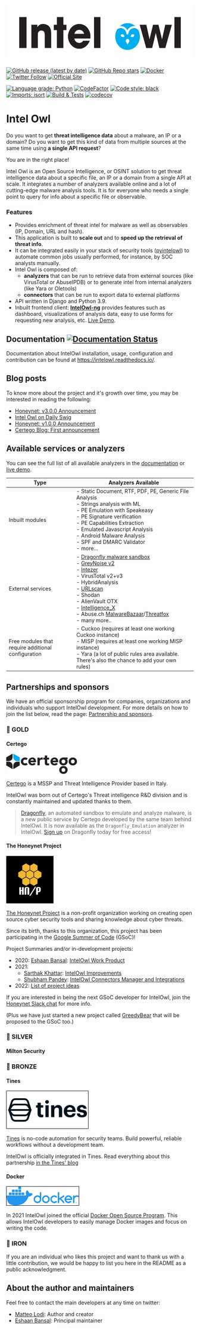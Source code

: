 <img src="static_intel/intel_owl_positive.png" width=547 height=150 alt="Intel Owl"/>

[![GitHub release (latest by date)](https://img.shields.io/github/v/release/intelowlproject/IntelOwl)](https://github.com/intelowlproject/IntelOwl/releases)
[![GitHub Repo stars](https://img.shields.io/github/stars/intelowlproject/IntelOwl?style=social)](https://github.com/intelowlproject/IntelOwl/stargazers)
[![Docker](https://img.shields.io/docker/pulls/intelowlproject/intelowl)](https://hub.docker.com/repository/docker/intelowlproject/intelowl)
[![Twitter Follow](https://img.shields.io/twitter/follow/intel_owl?style=social)](https://twitter.com/intel_owl)
[![Official Site](https://img.shields.io/badge/official-site-blue)](https://intelowlproject.github.io)

[![Language grade: Python](https://img.shields.io/lgtm/grade/python/g/intelowlproject/IntelOwl.svg?logo=lgtm&logoWidth=18)](https://lgtm.com/projects/g/intelowlproject/IntelOwl/context:python)
[![CodeFactor](https://www.codefactor.io/repository/github/intelowlproject/intelowl/badge)](https://www.codefactor.io/repository/github/intelowlproject/intelowl)
[![Code style: black](https://img.shields.io/badge/code%20style-black-000000.svg)](https://github.com/psf/black)
[![Imports: isort](https://img.shields.io/badge/%20imports-isort-%231674b1?style=flat&labelColor=ef8336)](https://pycqa.github.io/isort/)
[![Build & Tests](https://github.com/intelowlproject/IntelOwl/workflows/Build%20&%20Tests/badge.svg)](https://github.com/intelowlproject/IntelOwl/actions)
[![codecov](https://codecov.io/gh/intelowlproject/IntelOwl/branch/master/graph/badge.svg?token=R097M4TYA6)](https://codecov.io/gh/intelowlproject/IntelOwl)
# Intel Owl

Do you want to get **threat intelligence data** about a malware, an IP or a domain? Do you want to get this kind of data from multiple sources at the same time using **a single API request**?

You are in the right place!

Intel Owl is an Open Source Intelligence, or OSINT solution to get threat intelligence data about a specific file, an IP or a domain from a single API at scale. It integrates a number of analyzers available online and a lot of cutting-edge malware analysis tools. It is for everyone who needs a single point to query for info about a specific file or observable.

### Features

- Provides enrichment of threat intel for malware as well as observables (IP, Domain, URL and hash).
- This application is built to **scale out** and to **speed up the retrieval of threat info**.
- It can be integrated easily in your stack of security tools ([pyintelowl](https://github.com/intelowlproject/pyintelowl)) to automate common jobs usually performed, for instance, by SOC analysts manually.
- Intel Owl is composed of:
  - **analyzers** that can be run to retrieve data from external sources (like VirusTotal or AbuseIPDB) or to generate intel from internal analyzers (like Yara or Oletools)
  - **connectors** that can be run to export data to external platforms
- API written in Django and Python 3.9.
- Inbuilt frontend client: **[IntelOwl-ng](https://github.com/intelowlproject/IntelOwl-ng)** provides features such as dashboard, visualizations of analysis data, easy to use forms for requesting new analysis, etc. [Live Demo](https://intelowlclient.firebaseapp.com/).

## Documentation [![Documentation Status](https://readthedocs.org/projects/intelowl/badge/?version=latest)](https://intelowl.readthedocs.io/en/latest/?badge=latest)

Documentation about IntelOwl installation, usage, configuration and contribution can be found at https://intelowl.readthedocs.io/.

## Blog posts

To know more about the project and it's growth over time, you may be interested in reading the following:

- [Honeynet: v3.0.0 Announcement](https://www.honeynet.org/2021/09/13/intel-owl-release-v3-0-0/)
- [Intel Owl on Daily Swig](https://portswigger.net/daily-swig/intel-owl-osint-tool-automates-the-intel-gathering-process-using-a-single-api)
- [Honeynet: v1.0.0 Announcement](https://www.honeynet.org/?p=7558)
- [Certego Blog: First announcement](https://www.certego.net/en/news/new-year-new-tool-intel-owl/)

## Available services or analyzers

You can see the full list of all available analyzers in the [documentation](https://intelowl.readthedocs.io/en/latest/Usage.html#available-analyzers) or [live demo](https://intelowlclient.firebaseapp.com/pages/analyzers/table).

| Type                                               | Analyzers Available                                                                                                                                                                                                                                                                                            |
| -------------------------------------------------- | -------------------------------------------------------------------------------------------------------------------------------------------------------------------------------------------------------------------------------------------------------------------------------------------------------------- |
| Inbuilt modules                                    | - Static Document, RTF, PDF, PE, Generic File Analysis<br/> - Strings analysis with ML<br/> - PE Emulation with Speakeasy<br/> - PE Signature verification<br/> - PE Capabilities Extraction<br/> - Emulated Javascript Analysis<br/> - Android Malware Analysis<br/> - SPF and DMARC Validator<br/> - more... |
| External services                                  | - <a href="https://dragonfly.certego.net?utm_source=intelowl" target="_blank">Dragonfly malware sandbox</a><br/> - <a href="https://docs.greynoise.io/docs/3rd-party-integrations" target="_blank"> GreyNoise v2</a><br/> - <a href="https://analyze.intezer.com/?utm_source=IntelOwl" target="_blank"> Intezer</a><br/> - VirusTotal v2+v3<br/> - HybridAnalysis<br/> - <a href="https://urlscan.io/docs/integrations/" target="_blank">URLscan</a><br/> - Shodan<br/> - AlienVault OTX<br/> - <a href="https://intelx.io/integrations" target="_blank">Intelligence_X</a><br/> - Abuse.ch <a href="https://bazaar.abuse.ch/about/" target="_blank">MalwareBazaar</a>/<a href="https://threatfox.abuse.ch/about/" target="_blank">Threatfox</a><br/> - many more.. |
| Free modules that require additional configuration | - Cuckoo (requires at least one working Cuckoo instance)<br/> - MISP (requires at least one working MISP instance)<br/> - Yara (a lot of public rules area available. There's also the chance to add your own rules)                                                                                           |

## Partnerships and sponsors

We have an official sponsorship program for companies, organizations and individuals who support IntelOwl development. For more details on how to join the list below, read the page: [Partnership and sponsors](https://github.com/certego/IntelOwl/blob/master/.github/partnership_and_sponsors.md).

### 🥇 GOLD

#### Certego

<a href="https://certego.net/?utm_source=intelowl"> <img style="margin-right: 2px" width=190 height=54 src="static_intel/Certego.png" alt="Certego Logo"/></a>

[Certego](https://certego.net/?utm_source=intelowl) is a MSSP and Threat Intelligence Provider based in Italy.

IntelOwl was born out of Certego's Threat intelligence R&D division and is constantly maintained and updated thanks to them.

> [Dragonfly](https://dragonfly.certego.net/?utm_source=intelowl), an automated sandbox to emulate and analyze malware, is a new public service by Certego developed by the same team behind IntelOwl. It is now available as the `Dragonfly_Emulation` analyzer in IntelOwl. [Sign up](https://dragonfly.certego.net/register?utm_source=intelowl) on Dragonfly today for free access!

#### The Honeynet Project

<a href="https://www.honeynet.org"> <img style="border: 0.2px solid black" width=125 height=125 src="static_intel/honeynet_logo.png" alt="Honeynet.org logo"> </a>

[The Honeynet Project](https://www.honeynet.org) is a non-profit organization working on creating open source cyber security tools and sharing knowledge about cyber threats.

Since its birth, thanks to this organization, this project has been participating in the [Google Summer of Code](https://summerofcode.withgoogle.com/) (GSoC)!

Project Summaries and/or in-development projects:

- 2020: [Eshaan Bansal](https://twitter.com/eshaan7_): [IntelOwl Work Product](https://www.honeynet.org/2020/08/26/gsoc-2020-work-product%e2%80%8a-%e2%80%8aintel-owl/)
- 2021:
  - [Sarthak Khattar](https://twitter.com/Mr_Momo07): [IntelOwl Improvements](https://www.honeynet.org/2021/08/20/gsoc-2021-project-summary-intelowl-improvements/)
  - [Shubham Pandey](https://twitter.com/imshubham31): [IntelOwl Connectors Manager and Integrations](https://www.honeynet.org/2021/08/20/gsoc-2021-project-summary-intelowl-connectors-manager-and-integrations/)
- 2022: [List of project ideas](https://www.honeynet.org/gsoc/gsoc-2022/google-summer-of-code-2022-project-ideas/)

If you are interested in being the next GSoC developer for IntelOwl, join the [Honeynet Slack chat](https://gsoc-slack.honeynet.org/) for more info.

(Plus we have just started a new project called [GreedyBear](https://github.com/honeynet/GreedyBear) that will be proposed to the GSoC too.)
### 🥈 SILVER

#### Milton Security

### 🥉 BRONZE

#### Tines

<a href="https://www.tines.com/?utm_source=oss&utm_medium=sponsorship&utm_campaign=intelowl"> <img style="border: 0.2px solid black" width=219 height=100 src="static_intel/tines_logo.png" alt="Tines logo"> </a>

[Tines](https://www.tines.com/?utm_source=oss&utm_medium=sponsorship&utm_campaign=intelowl) is no-code automation for security teams. Build powerful, reliable workflows without a development team.

IntelOwl is officially integrated in Tines. Read everything about this partnership [in the Tines' blog](https://www.tines.com/blog/announcing-our-sponsorship-of-intel-owl?utm_source=oss&utm_medium=sponsorship&utm_campaign=intelowl)

#### Docker

<a href="https://www.docker.com"> <img style="border: 0.2px solid black" width=194 height=50 src="static_intel/docker_logo.png" alt="Docker logo"> </a>

In 2021 IntelOwl joined the official [Docker Open Source Program](https://www.docker.com/blog/expanded-support-for-open-source-software-projects/). This allows IntelOwl developers to easily manage Docker images and focus on writing the code.

### 🤝 IRON

If you are an individual who likes this project and want to thank us with a little contribution, we would be happy to list you here in the README as a public acknowledgment.

## About the author and maintainers

Feel free to contact the main developers at any time on twitter:

- [Matteo Lodi](https://twitter.com/matte_lodi): Author and creator
- [Eshaan Bansal](https://twitter.com/eshaan7_): Principal maintainer
